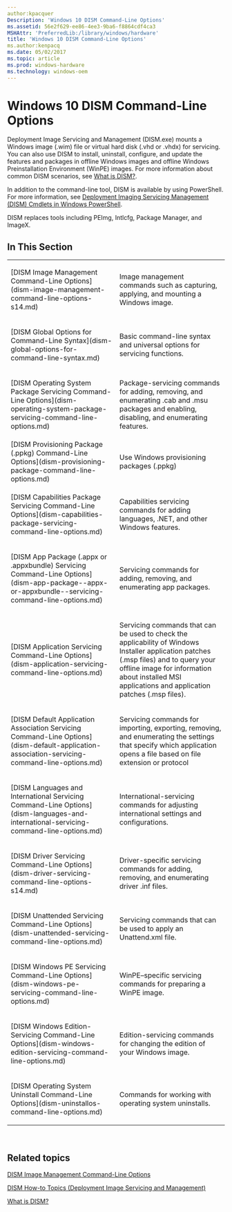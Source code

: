 ```yaml
---
author:kpacquer
Description: 'Windows 10 DISM Command-Line Options'
ms.assetid: 56e2f629-ee86-4ee3-9ba6-f8864cdf4ca3
MSHAttr: 'PreferredLib:/library/windows/hardware'
title: 'Windows 10 DISM Command-Line Options'
ms.author:kenpacq
ms.date: 05/02/2017
ms.topic: article
ms.prod: windows-hardware
ms.technology: windows-oem
---
```


# Windows 10 DISM Command-Line Options


Deployment Image Servicing and Management (DISM.exe) mounts a Windows image (.wim) file or virtual hard disk (.vhd or .vhdx) for servicing. You can also use DISM to install, uninstall, configure, and update the features and packages in offline Windows images and offline Windows Preinstallation Environment (WinPE) images. For more information about common DISM scenarios, see [What is DISM?](what-is-dism.md).

In addition to the command-line tool, DISM is available by using PowerShell. For more information, see [Deployment Imaging Servicing Management (DISM) Cmdlets in Windows PowerShell](http://go.microsoft.com/fwlink/?LinkId=239926).

DISM replaces tools including PEImg, Intlcfg, Package Manager, and ImageX.

## <span id="In_This_Section"></span><span id="in_this_section"></span><span id="IN_THIS_SECTION"></span>In This Section


<table>
<colgroup>
<col width="50%" />
<col width="50%" />
</colgroup>
<tbody>
<tr class="odd">
<td align="left"><p>[DISM Image Management Command-Line Options](dism-image-management-command-line-options-s14.md)</p></td>
<td align="left"><p>Image management commands such as capturing, applying, and mounting a Windows image.</p></td>
</tr>
<tr class="even">
<td align="left"><p>[DISM Global Options for Command-Line Syntax](dism-global-options-for-command-line-syntax.md)</p></td>
<td align="left"><p>Basic command-line syntax and universal options for servicing functions.</p></td>
</tr>
<tr class="odd">
<td align="left"><p>[DISM Operating System Package Servicing Command-Line Options](dism-operating-system-package-servicing-command-line-options.md)</p></td>
<td align="left"><p>Package-servicing commands for adding, removing, and enumerating .cab and .msu packages and enabling, disabling, and enumerating features.</p></td>
</tr>
<tr class="even">
<td align="left">[DISM Provisioning Package (.ppkg) Command-Line Options](dism-provisioning-package-command-line-options.md)</td>
<td align="left"><p>Use Windows provisioning packages (.ppkg)</p></td>
</tr>
<tr class="odd">
<td align="left"><p>[DISM Capabilities Package Servicing Command-Line Options](dism-capabilities-package-servicing-command-line-options.md)</p></td>
<td align="left"><p>Capabilities servicing commands for adding languages, .NET, and other Windows features.</p></td>
</tr>
<tr class="even">
<td align="left"><p>[DISM App Package (.appx or .appxbundle) Servicing Command-Line Options](dism-app-package--appx-or-appxbundle--servicing-command-line-options.md)</p></td>
<td align="left"><p>Servicing commands for adding, removing, and enumerating app packages.</p></td>
</tr>
<tr class="odd">
<td align="left"><p>[DISM Application Servicing Command-Line Options](dism-application-servicing-command-line-options.md)</p></td>
<td align="left"><p>Servicing commands that can be used to check the applicability of Windows Installer application patches (.msp files) and to query your offline image for information about installed MSI applications and application patches (.msp files).</p></td>
</tr>
<tr class="even">
<td align="left"><p>[DISM Default Application Association Servicing Command-Line Options](dism-default-application-association-servicing-command-line-options.md)</p></td>
<td align="left"><p>Servicing commands for importing, exporting, removing, and enumerating the settings that specify which application opens a file based on file extension or protocol</p></td>
</tr>
<tr class="odd">
<td align="left"><p>[DISM Languages and International Servicing Command-Line Options](dism-languages-and-international-servicing-command-line-options.md)</p></td>
<td align="left"><p>International-servicing commands for adjusting international settings and configurations.</p></td>
</tr>
<tr class="even">
<td align="left"><p>[DISM Driver Servicing Command-Line Options](dism-driver-servicing-command-line-options-s14.md)</p></td>
<td align="left"><p>Driver-specific servicing commands for adding, removing, and enumerating driver .inf files.</p></td>
</tr>
<tr class="odd">
<td align="left"><p>[DISM Unattended Servicing Command-Line Options](dism-unattended-servicing-command-line-options.md)</p></td>
<td align="left"><p>Servicing commands that can be used to apply an Unattend.xml file.</p></td>
</tr>
<tr class="even">
<td align="left"><p>[DISM Windows PE Servicing Command-Line Options](dism-windows-pe-servicing-command-line-options.md)</p></td>
<td align="left"><p>WinPE–specific servicing commands for preparing a WinPE image.</p></td>
</tr>
<tr class="odd">
<td align="left"><p>[DISM Windows Edition-Servicing Command-Line Options](dism-windows-edition-servicing-command-line-options.md)</p></td>
<td align="left"><p>Edition-servicing commands for changing the edition of your Windows image.</p></td>
</tr>
<tr class="even">
<td align="left"><p>[DISM Operating System Uninstall Command-Line Options](dism-uninstallos-command-line-options.md)</p></td>
<td align="left"><p>Commands for working with operating system uninstalls.</p></td>
</tr>
</tbody>
</table>

 

## <span id="related_topics"></span>Related topics


[DISM Image Management Command-Line Options](dism-image-management-command-line-options-s14.md)

[DISM How-to Topics (Deployment Image Servicing and Management)](dism-how-to-topics--deployment-image-servicing-and-management.md)

[What is DISM?](what-is-dism.md)

 

 






